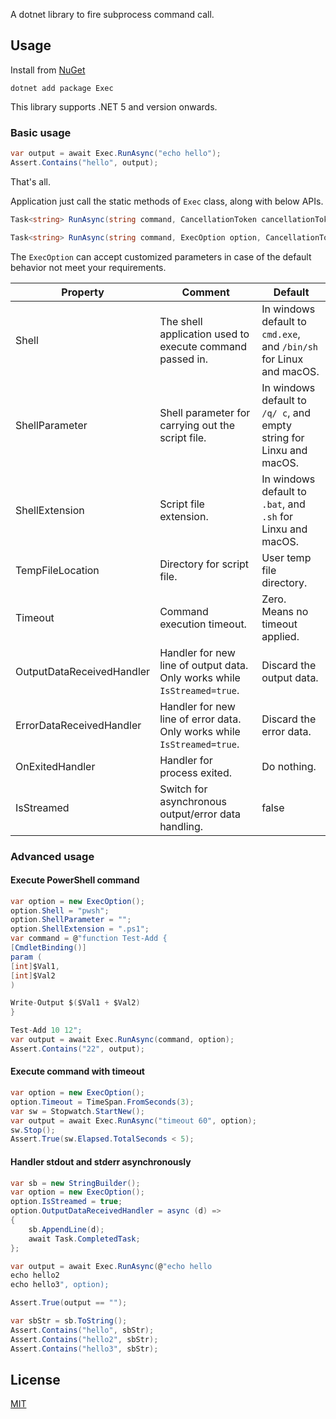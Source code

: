 A dotnet library to fire subprocess command call.

## Usage

Install from [NuGet](https://www.nuget.org/packages/exec)

```
dotnet add package Exec
```

This library supports .NET 5 and version onwards.

### Basic usage

```csharp
var output = await Exec.RunAsync("echo hello");
Assert.Contains("hello", output);
```

That's all. 

Application just call the static methods of `Exec` class, along with below APIs.

```csharp
Task<string> RunAsync(string command, CancellationToken cancellationToken = default)

Task<string> RunAsync(string command, ExecOption option, CancellationToken cancellationToken = default)
```
The `ExecOption` can accept customized parameters in case of the default behavior not meet your requirements.

| Property | Comment | Default |
| --- | --- | --- |
| Shell | The shell application used to execute command passed in. | In windows default to `cmd.exe`, and `/bin/sh` for Linux and macOS. |
| ShellParameter | Shell parameter for carrying out the script file. | In windows default to `/q/ c`, and empty string for Linxu and macOS. |
| ShellExtension | Script file extension. | In windows default to `.bat`, and `.sh` for Linxu and macOS. |
| TempFileLocation | Directory for script file. | User temp file directory. |
| Timeout | Command execution timeout. | Zero. Means no timeout applied. |
| OutputDataReceivedHandler | Handler for new line of output data. Only works while `IsStreamed=true`. | Discard the output data. |
| ErrorDataReceivedHandler | Handler for new line of error data. Only works while `IsStreamed=true`. | Discard the error data. |
| OnExitedHandler | Handler for process exited. | Do nothing. |
| IsStreamed | Switch for asynchronous output/error data handling. | false |

### Advanced usage

#### Execute PowerShell command

```csharp
var option = new ExecOption();
option.Shell = "pwsh";
option.ShellParameter = "";
option.ShellExtension = ".ps1";
var command = @"function Test-Add {
[CmdletBinding()]
param (
[int]$Val1,
[int]$Val2
)

Write-Output $($Val1 + $Val2)
}

Test-Add 10 12";
var output = await Exec.RunAsync(command, option);
Assert.Contains("22", output);
```

#### Execute command with timeout

```csharp
var option = new ExecOption();
option.Timeout = TimeSpan.FromSeconds(3);
var sw = Stopwatch.StartNew();
var output = await Exec.RunAsync("timeout 60", option);
sw.Stop();
Assert.True(sw.Elapsed.TotalSeconds < 5);
```

#### Handler stdout and stderr asynchronously

```csharp
var sb = new StringBuilder();
var option = new ExecOption();
option.IsStreamed = true;
option.OutputDataReceivedHandler = async (d) =>
{
    sb.AppendLine(d);
    await Task.CompletedTask;
};

var output = await Exec.RunAsync(@"echo hello
echo hello2
echo hello3", option);

Assert.True(output == "");

var sbStr = sb.ToString();
Assert.Contains("hello", sbStr);
Assert.Contains("hello2", sbStr);
Assert.Contains("hello3", sbStr);
```

## License

[MIT](./LICENSE)